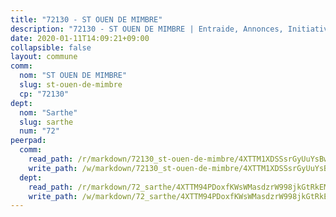 ```yaml
---
title: "72130 - ST OUEN DE MIMBRE"
description: "72130 - ST OUEN DE MIMBRE | Entraide, Annonces, Initiatives"
date: 2020-01-11T14:09:21+09:00
collapsible: false
layout: commune
comm:
  nom: "ST OUEN DE MIMBRE"
  slug: st-ouen-de-mimbre
  cp: "72130"
dept:
  nom: "Sarthe"
  slug: sarthe
  num: "72"
peerpad:
  comm:
    read_path: /r/markdown/72130_st-ouen-de-mimbre/4XTTM1XDSSsrGyUuYsBw2W9dCNc3dkdScFPPz3vhadekx9yJy
    write_path: /w/markdown/72130_st-ouen-de-mimbre/4XTTM1XDSSsrGyUuYsBw2W9dCNc3dkdScFPPz3vhadekx9yJy-K3TgULdyvUeQpUUcZGL7kYCR5mVrkoLnen1AHkkUe35rfJPj8kn7jbdE9B4jCbesMx7D7i1Rh921eWonuN3iA37i4ij9j6mbdJK9TfQHm5ktMNc1S9ByDxPNgBEXu3gBrvAX58XT
  dept:
    read_path: /r/markdown/72_sarthe/4XTTM94PDoxfKWsWMasdzrW998jkGtRkEM3CSUC42xSpuJKZ5
    write_path: /w/markdown/72_sarthe/4XTTM94PDoxfKWsWMasdzrW998jkGtRkEM3CSUC42xSpuJKZ5-K3TgTpjFyG67yVeuXvSAfSYzY4Yx2FMtDhgpv5HM2EDBJRVMn95z33xx4XjRNYNVaVsBPQ1t4pG9MoyNqwTqa8mcnEUB8rK4BMVbvUhCtGWCPSFnDCaT8GJTyimDgsCirLN3zswh
---
```


